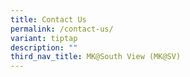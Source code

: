 ```yaml
---
title: Contact Us
permalink: /contact-us/
variant: tiptap
description: ""
third_nav_title: MK@South View (MK@SV)
---
```

